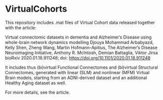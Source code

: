 # VirtualCohorts

This repository includes .mat files of Virtual Cohort data released together with the article:

Virtual connectomic datasets in dementia and Alzheimer’s Disease using whole-brain network dynamics modelling
Djouya Mohammad Arbabyazd, Kelly Shen, Zheng Wang, Martin Hofmann-Apitius, The Alzheimer’s Disease Neuroimaging Initiative, Anthony R. McIntosh, Demian Battaglia, Viktor Jirsa
bioRxiv 2020.01.18.911248; doi: https://doi.org/10.1101/2020.01.18.911248

It includes thus (bi)virtual Functional Connectomes and (bi)virtual Structural Connectomes, generated with linear (SLM) and nonlinear (MFM) Virtual Brain models, starting from an ADNI-derived dataset and an additional Healthy Aging dataset as well.

For more details, see the article.
